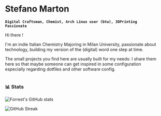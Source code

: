 # Stefano Marton

**`Digital Craftsman, Chemist, Arch Linux user (btw), 3DPrinting Passionate `**


Hi there !

I'm an indie Italian Chemistry Majoring in Milan University, passionate about technology, building my version of the (digital) word one step at time.

The small projects you find here are usually built for my needs: I share them here so that maybe someone can get inspired in some configuration especially regarding dotfiles and other software config.

#

### 📊 Stats

![Forrest's GitHub stats](https://github-readme-stats.vercel.app/api?username=stefanomarton&show_icons=true&theme=dracula)

![GitHub Streak](https://streak-stats.demolab.com?user=ForrestKnight&theme=dracula&border_radius=4.5)
